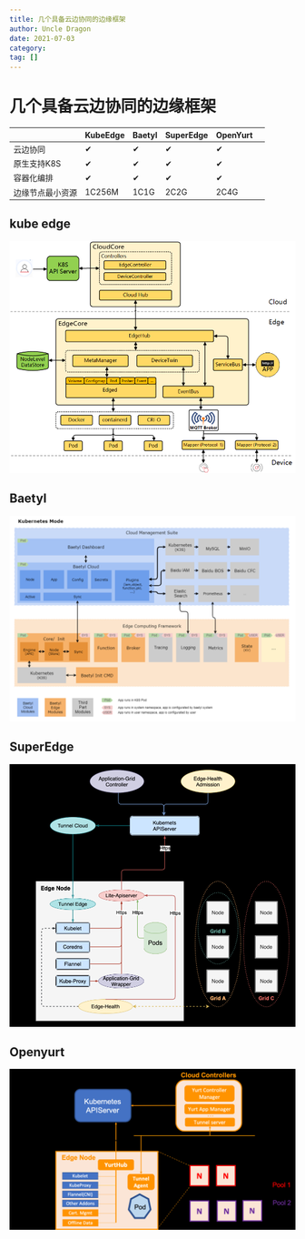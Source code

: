 ```yaml
---
title: 几个具备云边协同的边缘框架
author: Uncle Dragon
date: 2021-07-03
category: 
tag: []
---
```


# 几个具备云边协同的边缘框架

|                | KubeEdge | Baetyl | SuperEdge | OpenYurt |     |
| -------------- | -------- | ------ | -------- | --------- | ---- |
| 云边协同 | ✔ | ✔ | ✔ | ✔ |  |
| 原生支持K8S     | ✔        | ✔   | ✔ | ✔ |  |
| 容器化编排      | ✔        |  ✔     | ✔ | ✔ | |
| 边缘节点最小资源 | 1C256M | 1C1G | 2C2G | 2C4G     |     |



## kube edge 

 <img src="https://raw.githubusercontent.com/vinloong/imgchr/main/notes/img/202201191026580.png" />



## Baetyl

 <img src="https://raw.githubusercontent.com/vinloong/imgchr/main/notes/img/202201191027896.png" />



## SuperEdge

 <img src="https://raw.githubusercontent.com/vinloong/imgchr/main/notes/img/202201191027539.png" />



## Openyurt



 <img src="https://raw.githubusercontent.com/vinloong/imgchr/main/notes/img/202201191028449.png" />
